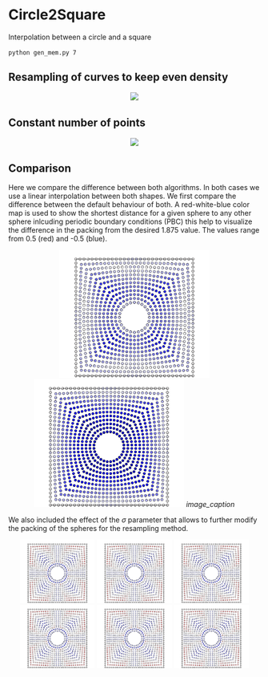 # Circle2Square

Interpolation between a circle and a square

```
python gen_mem.py 7
```

## Resampling of curves to keep even density

<p align="center">
  <img width="500" src="images/dens.gif">
</p>

## Constant number of points

<p align="center">
  <img width="500" src="images/dots.gif">
</p>

## Comparison

Here we compare the difference between both algorithms. In both cases we use a linear interpolation between both shapes. We first compare the difference between the default behaviour of both. A red-white-blue color map is used to show the shortest distance for a given sphere to any other sphere inlcuding periodic boundary conditions (PBC) this help to visualize the difference in the packing from the desired 1.875 value. The values range from 0.5 (red) and -0.5 (blue).



<p align="center">
  <img width="300" src="images/dens_default.png">
  <img width="300" src="images/dots.png">
  <em>image_caption</em>
</p>

We also included the effect of the $\sigma$ parameter that allows to further modify the packing of the spheres for the resampling method. 

<p align="center">
  <img width="150" src="images/dens_mod_12.png",  caption="$\sigma = 12$">
  <img width="150" src="images/dens_mod_12.png",  caption="$\sigma = 12$">
  <img width="150" src="images/dens_mod_12.png",  caption="$\sigma = 12$">
  <img width="150" src="images/dens_mod_12.png",  caption="$\sigma = 12$">
  <img width="150" src="images/dens_mod_12.png",  caption="$\sigma = 12$">
  <img width="150" src="images/dens_mod_12.png",  caption="$\sigma = 12$">
</p>
